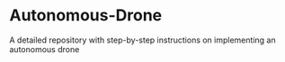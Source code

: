 # Autonomous-Drone
A detailed repository with step-by-step instructions on implementing an autonomous drone
